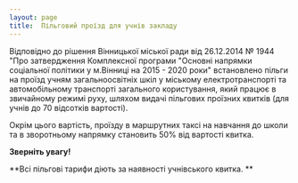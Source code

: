 ```yaml
---
layout: page
title:  Пільговий проїзд для учнів закладу
---
```

Відповідно до рішення Вінницької міської ради від 26.12.2014 № 1944 "Про затвердження Комплексної програми "Основні напрямки соціальної політики у м.Вінниці на 2015 - 2020 роки" встановлено пільги на проїзд учням загальноосвітніх шкіл у міському електротранспорті та автомобільному транспорті загального користування, який працює в звичайному режимі руху, шляхом видачі пільгових проїзних квитків (для учнів до 70 відсотків вартості).

Окрім цього вартість, проїзду в маршрутних таксі на навчання до школи та в зворотньому напрямку становить 50% від вартості квитка.

**Зверніть увагу!**

**Всі пільгові тарифи діють за наявності учнівського квитка. **